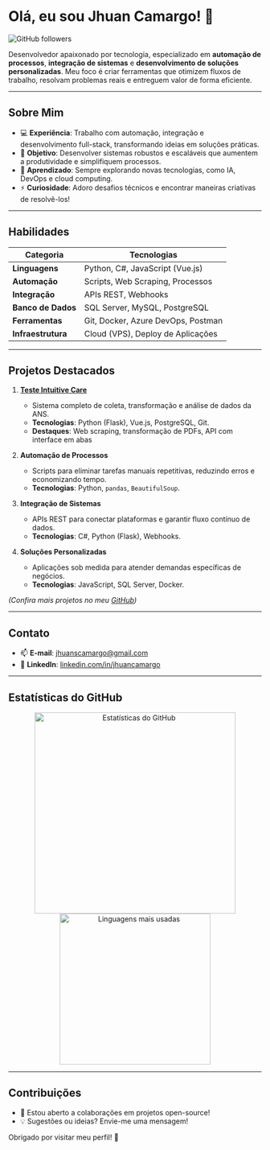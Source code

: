 # Olá, eu sou Jhuan Camargo! 👋

![GitHub followers](https://img.shields.io/github/followers/JhuanCamargo?style=social)

Desenvolvedor apaixonado por tecnologia, especializado em **automação de processos**, **integração de sistemas** e **desenvolvimento de soluções personalizadas**. Meu foco é criar ferramentas que otimizem fluxos de trabalho, resolvam problemas reais e entreguem valor de forma eficiente.

---

## Sobre Mim
- 💻 **Experiência**: Trabalho com automação, integração e desenvolvimento full-stack, transformando ideias em soluções práticas.
- 🚀 **Objetivo**: Desenvolver sistemas robustos e escaláveis que aumentem a produtividade e simplifiquem processos.
- 🌱 **Aprendizado**: Sempre explorando novas tecnologias, como IA, DevOps e cloud computing.
- ⚡ **Curiosidade**: Adoro desafios técnicos e encontrar maneiras criativas de resolvê-los!

---

## Habilidades
| **Categoria**            | **Tecnologias**                          |
|--------------------------|------------------------------------------|
| **Linguagens**           | Python, C#, JavaScript (Vue.js)          |
| **Automação**            | Scripts, Web Scraping, Processos         |
| **Integração**           | APIs REST, Webhooks                     |
| **Banco de Dados**       | SQL Server, MySQL, PostgreSQL            |
| **Ferramentas**          | Git, Docker, Azure DevOps, Postman       |
| **Infraestrutura**       | Cloud (VPS), Deploy de Aplicações        |

---

## Projetos Destacados
1. **[Teste Intuitive Care](https://github.com/JhuanCamargo/Teste-Intuitive-Care-VPS)**  
   - Sistema completo de coleta, transformação e análise de dados da ANS.
   - **Tecnologias**: Python (Flask), Vue.js, PostgreSQL, Git.
   - **Destaques**: Web scraping, transformação de PDFs, API com interface em abas

2. **Automação de Processos**  
   - Scripts para eliminar tarefas manuais repetitivas, reduzindo erros e economizando tempo.
   - **Tecnologias**: Python, `pandas`, `BeautifulSoup`.

3. **Integração de Sistemas**  
   - APIs REST para conectar plataformas e garantir fluxo contínuo de dados.
   - **Tecnologias**: C#, Python (Flask), Webhooks.

4. **Soluções Personalizadas**  
   - Aplicações sob medida para atender demandas específicas de negócios.
   - **Tecnologias**: JavaScript, SQL Server, Docker.

*(Confira mais projetos no meu [GitHub](https://github.com/JhuanCamargo?tab=repositories))*

---

## Contato
- 📫 **E-mail**: [jhuanscamargo@gmail.com](mailto:jhuanscamargo@gmail.com)
- 🔗 **LinkedIn**: [linkedin.com/in/jhuancamargo](https://www.linkedin.com/in/jhuancamargo)

---

## Estatísticas do GitHub
<div align="center">
  <img src="https://github-readme-stats.vercel.app/api?username=JhuanCamargo&show_icons=true&theme=dark" alt="Estatísticas do GitHub" width="400"/>
  <img src="https://github-readme-stats.vercel.app/api/top-langs/?username=JhuanCamargo&layout=compact&theme=dark" alt="Linguagens mais usadas" width="300"/>
</div>

---

## Contribuições
- 🌟 Estou aberto a colaborações em projetos open-source!
- 💡 Sugestões ou ideias? Envie-me uma mensagem!

Obrigado por visitar meu perfil! 🚀
